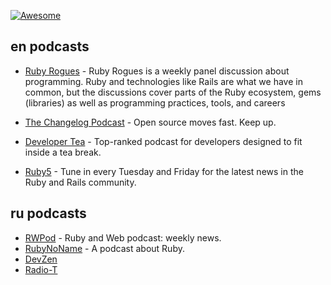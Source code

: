 [![Awesome](https://cdn.rawgit.com/sindresorhus/awesome/d7305f38d29fed78fa85652e3a63e154dd8e8829/media/badge.svg)](https://github.com/sindresorhus/awesome)

## en podcasts
- [Ruby Rogues](https://devchat.tv/ruby-rogues/) - Ruby Rogues is a weekly panel discussion about programming. Ruby and technologies like Rails are what we have in common, but the discussions cover parts of the Ruby ecosystem, gems (libraries) as well as programming practices, tools, and careers

- [The Changelog Podcast](https://changelog.com/podcast/) - Open source moves fast. Keep up.
 
- [Developer Tea](https://developertea.com/) - Top-ranked podcast for developers designed to fit inside a tea break.

- [Ruby5](https://ruby5.codeschool.com/) - Tune in every Tuesday and Friday for the latest news in the Ruby and Rails community.

## ru podcasts
- [RWPod](http://www.rwpod.com/) - Ruby and Web podcast: weekly news.
- [RubyNoName](http://rubynoname.ru/) - A podcast about Ruby.
- [DevZen](http://devzen.ru/)
- [Radio-T](http://radio-t.com)
